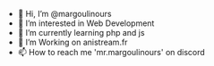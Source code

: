 - 👋 Hi, I’m @margoulinours
- 👀 I’m interested in Web Development
- 🌱 I’m currently learning php and js
- 💞️ I’m Working on anistream.fr
- 📫 How to reach me 'mr.margoulinours' on discord
